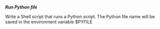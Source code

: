 ***Run Python file***

Write a Shell script that runs a Python script.
The Python file name will be saved in the environment variable $PYFILE
